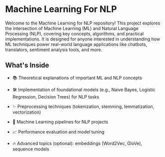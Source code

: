 # Machine Learning For NLP

Welcome to the Machine Learning for NLP repository!
This project explores the intersection of Machine Learning (ML) and Natural Language Processing (NLP), covering key concepts, algorithms, and practical implementations. It is designed for anyone interested in understanding how ML techniques power real-world language applications like chatbots, translators, sentiment analysis tools, and more.

## What's Inside

- 📚 Theoretical explanations of important ML and NLP concepts

- 🛠️ Implementation of foundational models (e.g., Naive Bayes, Logistic Regression, Decision Trees) for NLP tasks

- ✨ Preprocessing techniques (tokenization, stemming, lemmatization, vectorization)

- 🧠 Machine Learning pipelines for NLP projects

- 📈 Performance evaluation and model tuning

- 🔥 Advanced topics (optional): embeddings (Word2Vec, GloVe), sequence models
 
